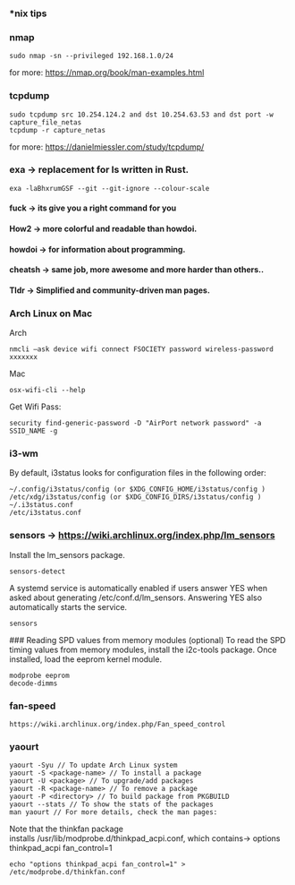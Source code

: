 ### *nix tips

### nmap
```
sudo nmap -sn --privileged 192.168.1.0/24
```
for more: https://nmap.org/book/man-examples.html
### tcpdump
```
sudo tcpdump src 10.254.124.2 and dst 10.254.63.53 and dst port -w capture_file_netas
tcpdump -r capture_netas
```
for more: https://danielmiessler.com/study/tcpdump/

### exa -> replacement for ls written in Rust.
```
exa -laBhxrumGSF --git --git-ignore --colour-scale
```
#### fuck -> its give you a right command for you
#### How2 -> more colorful and readable than howdoi.
#### howdoi -> for information about programming.
#### cheatsh -> same job, more awesome and more harder than others..
#### Tldr -> Simplified and community-driven man pages.

### Arch Linux on Mac

Arch 
```
nmcli –ask device wifi connect FSOCIETY password wireless-password xxxxxxx
```
Mac
```
osx-wifi-cli --help
```
Get Wifi Pass:
```
security find-generic-password -D "AirPort network password" -a SSID_NAME -g
```

### i3-wm
By default, i3status looks for configuration files in the following order:
```
~/.config/i3status/config (or $XDG_CONFIG_HOME/i3status/config )
/etc/xdg/i3status/config (or $XDG_CONFIG_DIRS/i3status/config )
~/.i3status.conf
/etc/i3status.conf
```

### sensors -> https://wiki.archlinux.org/index.php/lm_sensors
Install the lm_sensors package.
```
sensors-detect
```
A systemd service is automatically enabled if users answer YES when asked about generating /etc/conf.d/lm_sensors. Answering YES also automatically starts the service.
```
sensors
```

### Reading SPD values from memory modules (optional)
To read the SPD timing values from memory modules, install the i2c-tools package. Once installed, load the eeprom kernel module.
```
modprobe eeprom
decode-dimms
```

### fan-speed
```
https://wiki.archlinux.org/index.php/Fan_speed_control
```

### yaourt
```
yaourt -Syu // To update Arch Linux system
yaourt -S <package-name> // To install a package
yaourt -U <package> // To upgrade/add packages
yaourt -R <package-name> // To remove a package
yaourt -P <directory> // To build package from PKGBUILD
yaourt --stats // To show the stats of the packages
man yaourt // For more details, check the man pages:
```

Note that the thinkfan package installs /usr/lib/modprobe.d/thinkpad_acpi.conf, which contains-> options thinkpad_acpi fan_control=1
```
echo "options thinkpad_acpi fan_control=1" > /etc/modprobe.d/thinkfan.conf
```
